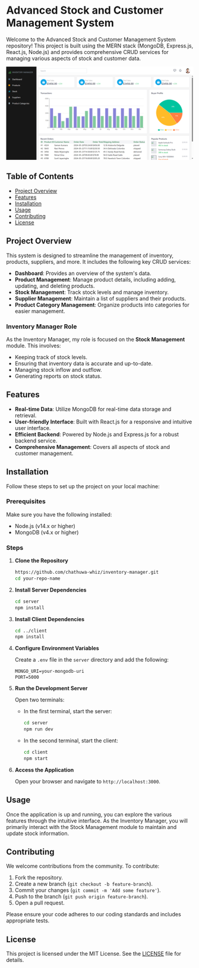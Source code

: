 # Advanced Stock and Customer Management System

Welcome to the Advanced Stock and Customer Management System repository! This project is built using the MERN stack (MongoDB, Express.js, React.js, Node.js) and provides comprehensive CRUD services for managing various aspects of stock and customer data.

![Dashboard (Still Developing)](./src/images/dashboard.png)

## Table of Contents
- [Project Overview](#project-overview)
- [Features](#features)
- [Installation](#installation)
- [Usage](#usage)
- [Contributing](#contributing)
- [License](#license)

## Project Overview

This system is designed to streamline the management of inventory, products, suppliers, and more. It includes the following key CRUD services:
- **Dashboard**: Provides an overview of the system's data.
- **Product Management**: Manage product details, including adding, updating, and deleting products.
- **Stock Management**: Track stock levels and manage inventory.
- **Supplier Management**: Maintain a list of suppliers and their products.
- **Product Category Management**: Organize products into categories for easier management.

### Inventory Manager Role

As the Inventory Manager, my role is focused on the **Stock Management** module. This involves:
- Keeping track of stock levels.
- Ensuring that inventory data is accurate and up-to-date.
- Managing stock inflow and outflow.
- Generating reports on stock status.

## Features

- **Real-time Data**: Utilize MongoDB for real-time data storage and retrieval.
- **User-friendly Interface**: Built with React.js for a responsive and intuitive user interface.
- **Efficient Backend**: Powered by Node.js and Express.js for a robust backend service.
- **Comprehensive Management**: Covers all aspects of stock and customer management.

## Installation

Follow these steps to set up the project on your local machine:

### Prerequisites

Make sure you have the following installed:
- Node.js (v14.x or higher)
- MongoDB (v4.x or higher)

### Steps

1. **Clone the Repository**

    ```sh
    https://github.com/chathuwa-whiz/inventory-manager.git
    cd your-repo-name
    ```

2. **Install Server Dependencies**

    ```sh
    cd server
    npm install
    ```

3. **Install Client Dependencies**

    ```sh
    cd ../client
    npm install
    ```

4. **Configure Environment Variables**

    Create a `.env` file in the `server` directory and add the following:

    ```env
    MONGO_URI=your-mongodb-uri
    PORT=5000
    ```

5. **Run the Development Server**

    Open two terminals:

    - In the first terminal, start the server:

        ```sh
        cd server
        npm run dev
        ```

    - In the second terminal, start the client:

        ```sh
        cd client
        npm start
        ```

6. **Access the Application**

    Open your browser and navigate to `http://localhost:3000`.

## Usage

Once the application is up and running, you can explore the various features through the intuitive interface. As the Inventory Manager, you will primarily interact with the Stock Management module to maintain and update stock information.

## Contributing

We welcome contributions from the community. To contribute:

1. Fork the repository.
2. Create a new branch (`git checkout -b feature-branch`).
3. Commit your changes (`git commit -m 'Add some feature'`).
4. Push to the branch (`git push origin feature-branch`).
5. Open a pull request.

Please ensure your code adheres to our coding standards and includes appropriate tests.

## License

This project is licensed under the MIT License. See the [LICENSE](LICENSE) file for details.